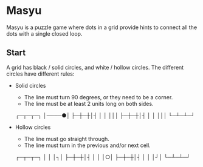 # Masyu

Masyu is a puzzle game where dots in a grid provide hints to connect all the dots with a single closed loop.

## Start

A grid has black / solid circles, and white / hollow circles.
The different circles have different rules:

* Solid circles
	* The line must turn 90 degrees, or they need to be a corner.
	* The line must be at least 2 units long on both sides.

	┌─┬─┬─┐
	│────●│
	├─┼─┼│┤
	│ │ │││
	├─┼─┼│┤
	│ │ │││
	└─┴─┴─┘

* Hollow circles
	* The line must go straight through.
	* The line must turn in the previous and/or next cell.

	┌─┬─┬─┐
	│ │ │┐│
	├─┼─┼│┤
	│ │ │○│
	├─┼─┼│┤
	│ │ │┘│
	└─┴─┴─┘

